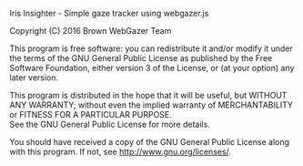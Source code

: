 Iris Insighter - Simple gaze tracker using webgazer.js

Copyright (C) 2016 Brown WebGazer Team

This program is free software: you can redistribute it and/or modify
it under the terms of the GNU General Public License as published by
the Free Software Foundation, either version 3 of the License, or
(at your option) any later version.

This program is distributed in the hope that it will be useful,
but WITHOUT ANY WARRANTY; without even the implied warranty of
MERCHANTABILITY or FITNESS FOR A PARTICULAR PURPOSE.  
See the GNU General Public License for more details.

You should have received a copy of the GNU General Public License along with this program. If not, see <http://www.gnu.org/licenses/>.
